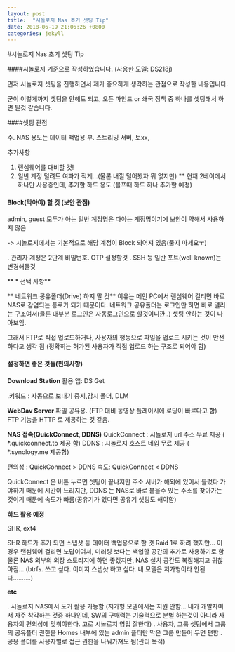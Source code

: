```yaml
---
layout: post
title:  "시놀로지 Nas 초기 셋팅 Tip"
date: 2018-06-19 21:06:26 +0800
categories: jekyll
---
```

#시놀로지 Nas 초기 셋팅 Tip

####시놀로지 기준으로 작성하였습니다. 
(사용한 모델: DS218j)


먼저 시놀로지 셋팅을 진행하면서 제가 중요하게 생각하는 관점으로 작성한 내용입니다.

 굳이 이렇게까지 셋팅을 안해도 되고, 오픈 마인드 or 쇄국 정책 중 하나를 셋팅해서 하면 될것 같습니다.

####셋팅 관점


주. NAS 용도는 데이터 백업용 
부. 스트리밍 서버, 토xx, 

추가사항
1) 랜섬웨어를 대비할 것!
2) 일반 계정 털려도 여파가 적게...(물론 내껄 털어봤자 뭐 없지만)
** 현재 2베이에서 하나만 사용중인데, 추가할 하드 용도 (블프때 하드 하나 추가할 예정)


#### Block(막아야) 할 것 (보안 관점)

 admin, guest 모두가 아는 일반 계정명은 다아는 계정명이기에 보안이 약해서 사용하지 않음

-> 시놀로지에서는 기본적으로 해당 계정이 Block 되어져 있음(풀지 마세요ㅜ)


. 관리자 계정은 2단계 비밀번호. OTP 설정할것
. SSH 등 일반 포트(well known)는 변경해둘것


** * 선택 사항**

** 네트워크 공유폴더(Drive) 하지 말 것**
이유는 메인 PC에서 랜섬웨어 걸리면 바로 NAS로 감염되는 통로가 되기 때문이다.
네트워크 공유폴더는 로그인만 하면 바로 열리는 구조여서(물론 대부분 로그인은 자동로그인으로 할것이니깐..)
셋팅 안하는 것이 나아보임.

그래서 FTP로 직접 업로드하거나, 사용자의 행동으로 파일을 업로드 시키는 것이 안전하다고 생각 됨
(정확히는 허가된 사용자가 직접 업로드 하는 구조로 되어야 함)


#### 설정하면 좋은 것들(편의사항)

**Download Station**
활용 앱: DS Get

.키워드 : 자동으로 보내기 중지,감시 폴더, DLM

**WebDav Server**
 파일 공유용. (FTP 대비 동영상 플레이시에 로딩이 빠르다고 함)
 FTP 기능을 HTTP 로 제공하는 것 같음. 
 
**NAS 접속(QuickConnect, DDNS)**
QuickConnect : 시놀로지 url 주소 무료 제공 ( *.quickconnect.to 제공 함)
DDNS : 시놀로지 호스트 네임 무료 제공 ( *.synology.me 제공함)

편의성 : QuickConnect > DDNS 
속도:  QuickConnect < DDNS 

QuickConnect 은 버튼 누르면 셋팅이 끝나지만 주소 서버가 해외에 있어서 들렀다 가야하기 때문에 시간이 느리지만,
DDNS 는 NAS로 바로 붙을수 있는 주소를 찾아가는 것이기 때문에 속도가 빠름(공유기가 있다면 공유기 셋팅도 해야함)

**하드 활용 예정**

SHR, ext4

SHR 하드가 추가 되면 스냅샷 등 데이터 백업용으로 할 것
Raid 1로 하려 했지만... 이 경우 랜섬웨어 걸리면 노답이여서, 미러링 보다는 백업할 공간의 추가로 사용하기로 함
물론 NAS 외부의 외장 스토리지에 하면 좋겠지만, NAS 설치 공간도 복잡해지고 귀찮아짐...
(btrfs. 쓰고 싶다. 이미지 스냅샷 하고 싶다. 내 모델은 저가형이라 안된다..........)

**etc**

. 시놀로지 NAS에서 도커 활용 가능함 (저가형 모델에서는 지원 안함... 내가 개발자여서 자주 착각하는 것중 하나인데, SW의 구매력는 기술력으로 분별 하는것이 아니라 사용자의 편의성에 맞춰야한다. 고로 시놀로지 영업 잘한다)
. 사용자, 그룹 셋팅에서 그룹의 공유폴더 권한을 Homes 내부에 있는 admin 폴더만 막은 그룹 만들어 두면 편함
. 공용 폴더를 사용자별로 접근 권한을 나눠가져도 됨(관리 목적)


